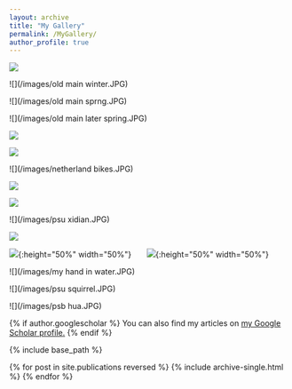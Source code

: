 ```yaml
---
layout: archive
title: "My Gallery"
permalink: /MyGallery/
author_profile: true
---
```


![](/images/atlantic.JPG) 

![](/images/old main winter.JPG)

![](/images/old main sprng.JPG)

![](/images/old main later spring.JPG)

![](/images/emodao.JPG)

![](/images/tangrenjie.JPG)

![](/images/netherland bikes.JPG)

![](/images/netherland2.JPG)

![](/images/netherland.JPG)

![](/images/psu xidian.JPG)

![](/images/star.JPG)

![](/images/monk.JPG){:height="50%" width="50%"} &nbsp; &nbsp; &nbsp; ![](/images/chengdu3.JPG){:height="50%" width="50%"}

![](/images/my hand in water.JPG)

![](/images/psu squirrel.JPG)

![](/images/psb hua.JPG)


{% if author.googlescholar %}
  You can also find my articles on <u><a href="{{author.googlescholar}}">my Google Scholar profile</a>.</u>
{% endif %}

{% include base_path %}

{% for post in site.publications reversed %}
  {% include archive-single.html %}
{% endfor %}
